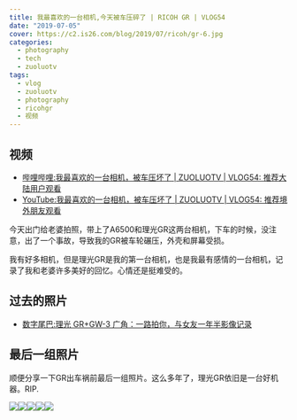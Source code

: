 ```yaml
---
title: 我最喜欢的一台相机,今天被车压碎了 | RICOH GR | VLOG54
date: "2019-07-05"
cover: https://c2.is26.com/blog/2019/07/ricoh/gr-6.jpg
categories:
  - photography
  - tech
  - zuoluotv
tags:
  - vlog
  - zuoluotv
  - photography
  - ricohgr
  - 视频
---
```


## 视频

- [哔哩哔哩:我最喜欢的一台相机，被车压坏了 | ZUOLUOTV | VLOG54: 推荐大陆用户观看](https://zuoluo.tv/vlog-54)
- [YouTube:我最喜欢的一台相机，被车压坏了 | ZUOLUOTV | VLOG54: 推荐境外朋友观看](https://www.youtube.com/watch?v=uq7kaxSTcbs)

今天出门给老婆拍照，带上了A6500和理光GR这两台相机，下车的时候，没注意，出了一个事故，导致我的GR被车轮碾压，外壳和屏幕受损。

我有好多相机，但是理光GR是我的第一台相机，也是我最有感情的一台相机，记录了我和老婆许多美好的回忆。心情还是挺难受的。

## **过去的照片**

- [数字尾巴:理光 GR+GW-3 广角：一路拍你，与女友一年半影像记录](https://bbs.dgtle.com/thread-346462-1-1.html)

## 最后一组照片

顺便分享一下GR出车祸前最后一组照片。这么多年了，理光GR依旧是一台好机器。RIP.

![](https://c2.is26.com/blog/2019/07/ricoh/gr-1.jpg)![](https://c2.is26.com/blog/2019/07/ricoh/gr-2.jpg)![](https://c2.is26.com/blog/2019/07/ricoh/gr-3.jpg)![](https://c2.is26.com/blog/2019/07/ricoh/gr-8.jpg)![](https://c2.is26.com/blog/2019/07/ricoh/gr-6.jpg)

